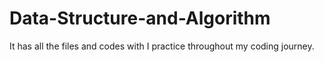 # Data-Structure-and-Algorithm
It has all the files and codes with I practice throughout my coding journey.
